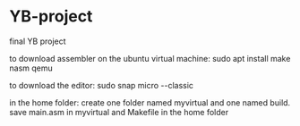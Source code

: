 # YB-project
final YB project

to download assembler on the ubuntu virtual machine: sudo apt install make nasm qemu

to download the editor: sudo snap micro --classic

in the home folder: create one folder named myvirtual and one named build. save main.asm in myvirtual and Makefile in the home folder
